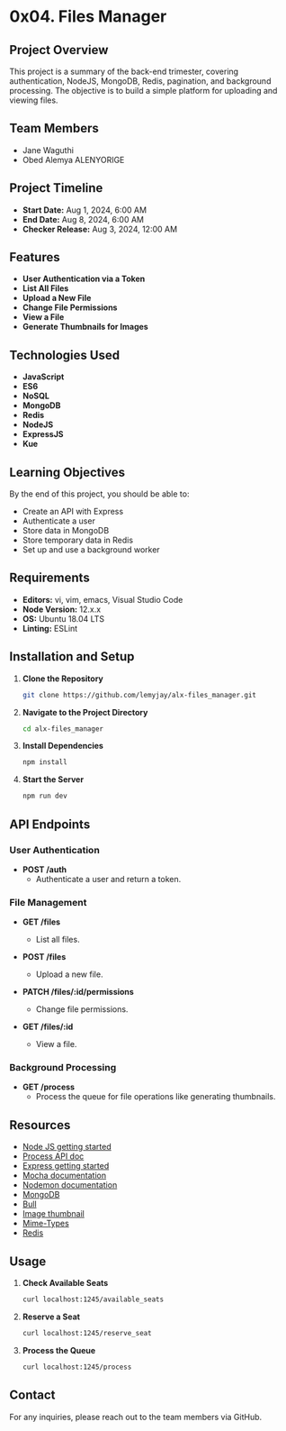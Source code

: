 
# 0x04. Files Manager

## Project Overview

This project is a summary of the back-end trimester, covering authentication, NodeJS, MongoDB, Redis, pagination, and background processing. The objective is to build a simple platform for uploading and viewing files.

## Team Members

- Jane Waguthi
- Obed Alemya ALENYORIGE

## Project Timeline

- **Start Date:** Aug 1, 2024, 6:00 AM
- **End Date:** Aug 8, 2024, 6:00 AM
- **Checker Release:** Aug 3, 2024, 12:00 AM

## Features

- **User Authentication via a Token**
- **List All Files**
- **Upload a New File**
- **Change File Permissions**
- **View a File**
- **Generate Thumbnails for Images**

## Technologies Used

- **JavaScript**
- **ES6**
- **NoSQL**
- **MongoDB**
- **Redis**
- **NodeJS**
- **ExpressJS**
- **Kue**

## Learning Objectives

By the end of this project, you should be able to:

- Create an API with Express
- Authenticate a user
- Store data in MongoDB
- Store temporary data in Redis
- Set up and use a background worker

## Requirements

- **Editors:** vi, vim, emacs, Visual Studio Code
- **Node Version:** 12.x.x
- **OS:** Ubuntu 18.04 LTS
- **Linting:** ESLint

## Installation and Setup

1. **Clone the Repository**
   ```bash
   git clone https://github.com/lemyjay/alx-files_manager.git
   ```

2. **Navigate to the Project Directory**
   ```bash
   cd alx-files_manager
   ```

3. **Install Dependencies**
   ```bash
   npm install
   ```

4. **Start the Server**
   ```bash
   npm run dev
   ```

## API Endpoints

### User Authentication

- **POST /auth**
  - Authenticate a user and return a token.

### File Management

- **GET /files**
  - List all files.

- **POST /files**
  - Upload a new file.

- **PATCH /files/:id/permissions**
  - Change file permissions.

- **GET /files/:id**
  - View a file.

### Background Processing

- **GET /process**
  - Process the queue for file operations like generating thumbnails.

## Resources

- [Node JS getting started](https://nodejs.org/en/docs/guides/getting-started-guide/)
- [Process API doc](https://nodejs.org/dist/latest-v14.x/docs/api/process.html)
- [Express getting started](https://expressjs.com/en/starter/installing.html)
- [Mocha documentation](https://mochajs.org/)
- [Nodemon documentation](https://nodemon.io/)
- [MongoDB](https://www.mongodb.com/)
- [Bull](https://github.com/OptimalBits/bull)
- [Image thumbnail](https://www.npmjs.com/package/thumbnail)
- [Mime-Types](https://www.npmjs.com/package/mime-types)
- [Redis](https://redis.io/)

## Usage

1. **Check Available Seats**
   ```bash
   curl localhost:1245/available_seats
   ```

2. **Reserve a Seat**
   ```bash
   curl localhost:1245/reserve_seat
   ```

3. **Process the Queue**
   ```bash
   curl localhost:1245/process
   ```

## Contact

For any inquiries, please reach out to the team members via GitHub.

